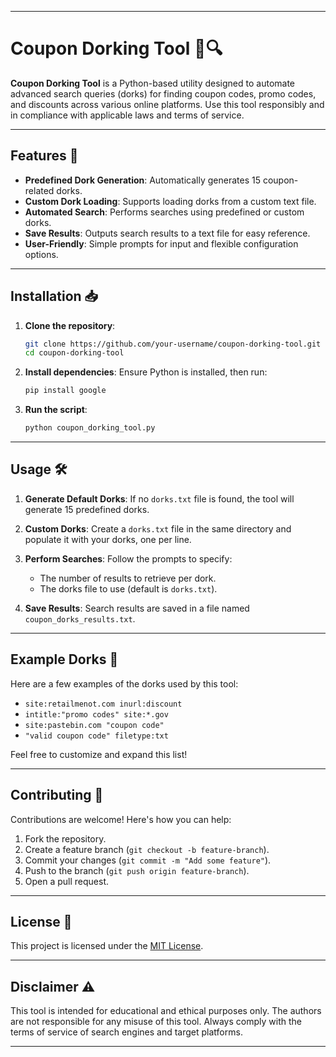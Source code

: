 

---

# Coupon Dorking Tool 🛒🔍

**Coupon Dorking Tool** is a Python-based utility designed to automate advanced search queries (dorks) for finding coupon codes, promo codes, and discounts across various online platforms. Use this tool responsibly and in compliance with applicable laws and terms of service.

---

## Features 🌟

- **Predefined Dork Generation**: Automatically generates 15 coupon-related dorks.
- **Custom Dork Loading**: Supports loading dorks from a custom text file.
- **Automated Search**: Performs searches using predefined or custom dorks.
- **Save Results**: Outputs search results to a text file for easy reference.
- **User-Friendly**: Simple prompts for input and flexible configuration options.

---

## Installation 📥

1. **Clone the repository**:
   ```bash
   git clone https://github.com/your-username/coupon-dorking-tool.git
   cd coupon-dorking-tool
   ```

2. **Install dependencies**:
   Ensure Python is installed, then run:
   ```bash
   pip install google
   ```

3. **Run the script**:
   ```bash
   python coupon_dorking_tool.py
   ```

---

## Usage 🛠️

1. **Generate Default Dorks**:
   If no `dorks.txt` file is found, the tool will generate 15 predefined dorks.

2. **Custom Dorks**:
   Create a `dorks.txt` file in the same directory and populate it with your dorks, one per line.

3. **Perform Searches**:
   Follow the prompts to specify:
   - The number of results to retrieve per dork.
   - The dorks file to use (default is `dorks.txt`).

4. **Save Results**:
   Search results are saved in a file named `coupon_dorks_results.txt`.

---

## Example Dorks 📜

Here are a few examples of the dorks used by this tool:

- `site:retailmenot.com inurl:discount`
- `intitle:"promo codes" site:*.gov`
- `site:pastebin.com "coupon code"`
- `"valid coupon code" filetype:txt`

Feel free to customize and expand this list!

---

## Contributing 🤝

Contributions are welcome! Here's how you can help:

1. Fork the repository.
2. Create a feature branch (`git checkout -b feature-branch`).
3. Commit your changes (`git commit -m "Add some feature"`).
4. Push to the branch (`git push origin feature-branch`).
5. Open a pull request.

---

## License 📄

This project is licensed under the [MIT License](LICENSE).

---

## Disclaimer ⚠️

This tool is intended for educational and ethical purposes only. The authors are not responsible for any misuse of this tool. Always comply with the terms of service of search engines and target platforms.

---

